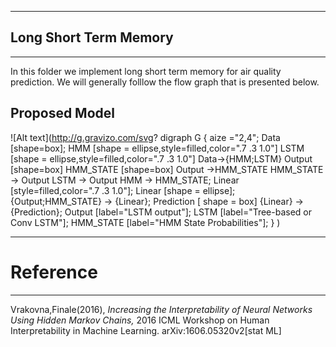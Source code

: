 -------
## Long Short Term Memory
------

<p> In this folder we implement long short term memory for air quality prediction. We will generally folllow the flow graph that is presented below.</p>


## Proposed Model




![Alt text](http://g.gravizo.com/svg?
  digraph G {
   aize ="2,4";
   Data [shape=box];
   HMM [shape = ellipse,style=filled,color=".7 .3 1.0"]
   LSTM [shape = ellipse,style=filled,color=".7 .3 1.0"]
   Data->{HMM;LSTM}
   Output [shape=box]
   HMM_STATE [shape=box]
   Output ->HMM_STATE
   HMM_STATE -> Output
   LSTM -> Output
   HMM -> HMM_STATE;
   Linear [style=filled,color=".7 .3 1.0"];
   Linear [shape = ellipse];
   {Output;HMM_STATE} -> {Linear};
   Prediction [ shape = box]
   {Linear} -> {Prediction};
   Output [label="LSTM output"];
   LSTM [label="Tree-based or Conv LSTM"];
   HMM_STATE [label="HMM State Probabilities"];
  }
) 

---
# Reference
---
<p>Vrakovna,Finale(2016), <i>Increasing the Interpretability of Neural Networks Using Hidden Markov Chains,</i> 2016 ICML Workshop on Human Interpretability in Machine Learning. arXiv:1606.05320v2[stat ML]</p>

